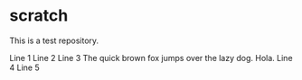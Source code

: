# scratch

This is a test repository.

Line 1
Line 2
Line 3
The quick brown fox jumps over the lazy dog.
Hola.
Line 4
Line 5
